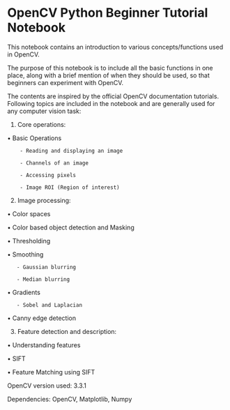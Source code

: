 # OpenCV Python Beginner Tutorial Notebook
This notebook contains an introduction to various concepts/functions used in OpenCV. 

The purpose of this notebook is to include all the basic functions in one place, along with a brief mention of when they should be used, so that beginners can experiment with OpenCV. 

The contents are inspired by the official OpenCV documentation tutorials. Following topics are included in the notebook and are generally used for any computer vision task:

1.	Core operations:

   •	Basic Operations
        
        - Reading and displaying an image
        
        - Channels of an image
        
        - Accessing pixels
        
        - Image ROI (Region of interest)

2.	Image processing:

   •	Color spaces

   •	Color based object detection and Masking

   •	Thresholding

   •	Smoothing
       
       - Gaussian blurring
       
       - Median blurring

   •	Gradients
       
       - Sobel and Laplacian
   
   •	Canny edge detection

3.	Feature detection and description:

   •	Understanding features

   •	SIFT 

   •	Feature Matching using SIFT

OpenCV version used: 3.3.1

Dependencies: OpenCV, Matplotlib, Numpy
